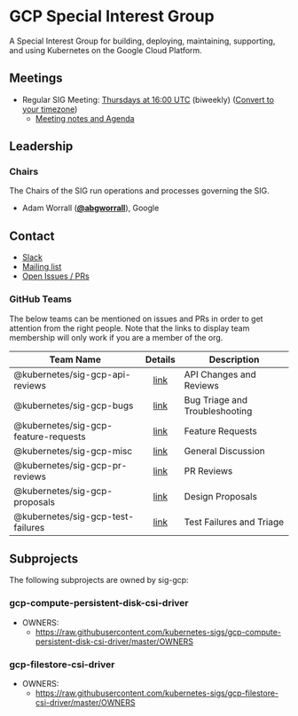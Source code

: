 <!---
This is an autogenerated file!

Please do not edit this file directly, but instead make changes to the
sigs.yaml file in the project root.

To understand how this file is generated, see https://git.k8s.io/community/generator/README.md
--->
# GCP Special Interest Group


A Special Interest Group for building, deploying, maintaining, supporting, and using Kubernetes on the Google Cloud Platform.


## Meetings
- Regular SIG Meeting: [Thursdays at 16:00 UTC](https://docs.google.com/document/d/1FQx0BPlkkl1Bn0c9ocVBxYIKojpmrS1CFP5h0DI68AE/edit) (biweekly) ([Convert to your timezone](http://www.thetimezoneconverter.com/?t=16:00&tz=UTC))
  - [Meeting notes and Agenda](https://docs.google.com/document/d/1mtmwZ4oVSSWhbEw8Lfzvc7ig84qxUpdK6uHyJp8rSGU/edit)

## Leadership

### Chairs

The Chairs of the SIG run operations and processes governing the SIG.

- Adam Worrall (**[@abgworrall](https://github.com/abgworrall)**), Google

## Contact

- [Slack](https://kubernetes.slack.com/messages/sig-gcp)
- [Mailing list](https://groups.google.com/forum/#!forum/kubernetes-sig-gcp)
- [Open Issues / PRs](https://github.com/search?q=org%3Akubernetes+org%3Akubernetes-client+org%3Akubernetes-csi+org%3Akubernetes-incubator+org%3Akubernetes-retired+org%3Akubernetes-sigs+is%3Aopen+label%3Asig%2Fgcp)


### GitHub Teams

The below teams can be mentioned on issues and PRs in order to get attention from the right people.
Note that the links to display team membership will only work if you are a member of the org.

| Team Name | Details | Description |
| --------- |:-------:| ----------- |
| @kubernetes/sig-gcp-api-reviews | [link](https://github.com/orgs/kubernetes/teams/sig-gcp-api-reviews) | API Changes and Reviews |
| @kubernetes/sig-gcp-bugs | [link](https://github.com/orgs/kubernetes/teams/sig-gcp-bugs) | Bug Triage and Troubleshooting |
| @kubernetes/sig-gcp-feature-requests | [link](https://github.com/orgs/kubernetes/teams/sig-gcp-feature-requests) | Feature Requests |
| @kubernetes/sig-gcp-misc | [link](https://github.com/orgs/kubernetes/teams/sig-gcp-misc) | General Discussion |
| @kubernetes/sig-gcp-pr-reviews | [link](https://github.com/orgs/kubernetes/teams/sig-gcp-pr-reviews) | PR Reviews |
| @kubernetes/sig-gcp-proposals | [link](https://github.com/orgs/kubernetes/teams/sig-gcp-proposals) | Design Proposals |
| @kubernetes/sig-gcp-test-failures | [link](https://github.com/orgs/kubernetes/teams/sig-gcp-test-failures) | Test Failures and Triage |

## Subprojects

The following subprojects are owned by sig-gcp:

### gcp-compute-persistent-disk-csi-driver
- OWNERS:
  - https://raw.githubusercontent.com/kubernetes-sigs/gcp-compute-persistent-disk-csi-driver/master/OWNERS

### gcp-filestore-csi-driver
- OWNERS:
  - https://raw.githubusercontent.com/kubernetes-sigs/gcp-filestore-csi-driver/master/OWNERS

<!-- BEGIN CUSTOM CONTENT -->

<!-- END CUSTOM CONTENT -->
